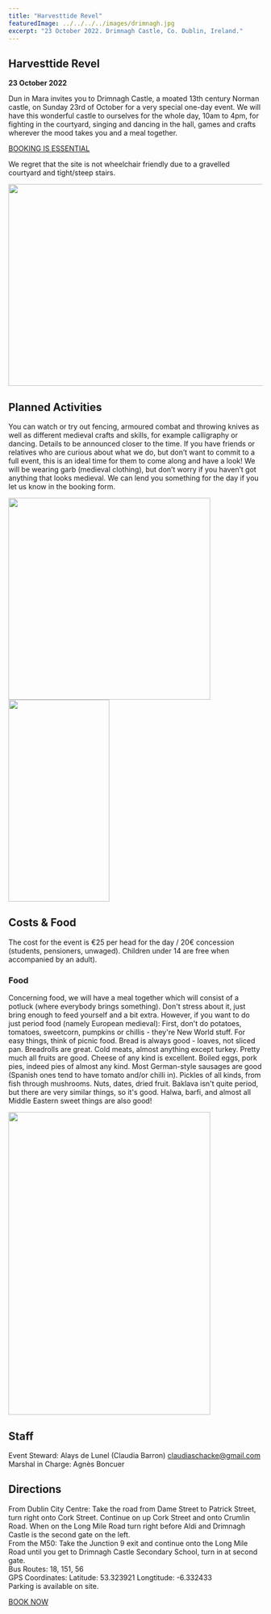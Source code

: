 ```yaml
---
title: "Harvesttide Revel"
featuredImage: ../../../../images/drimnagh.jpg
excerpt: "23 October 2022. Drimnagh Castle, Co. Dublin, Ireland."
---
```


## Harvesttide Revel

**23 October 2022**

Dun in Mara invites you to Drimnagh Castle, a moated 13th century Norman castle, on Sunday 23rd of October for a very special one-day event. We will have this wonderful castle to ourselves for the whole day, 10am to 4pm, for fighting in the courtyard, singing and dancing in the hall, games and crafts wherever the mood takes you and a meal together.

[BOOKING IS ESSENTIAL](https://fienta.com/harvesttide-revel)

We regret that the site is not wheelchair friendly due to a gravelled courtyard and tight/steep stairs.

<img src="../../../../images/courtyard.jpg" width="600" height="400">

## Planned Activities
You can watch or try out fencing, armoured combat and throwing knives as well as different medieval crafts and skills, for example calligraphy or dancing. Details to be announced closer to the time. If you have friends or relatives who are curious about what we do, but don’t want to commit to a full event, this is an ideal time for them to come along and have a look! We will be wearing garb (medieval clothing), but don’t worry if you haven’t got anything that looks medieval. We can lend you something for the day if you let us know in the booking form.

<img src="../../../../images/drimnagh-dance.jpg" width="400" height="400"> <img src="../../../../images/fencing.jpg" width="200" height="400">

## Costs & Food
The cost for the event is €25 per head for the day / 20€ concession (students, pensioners, unwaged). Children under 14 are free when accompanied by an adult).

### Food
Concerning food, we will have a meal together which will consist of a potluck (where everybody brings something). Don't stress about it, just bring enough to feed yourself and a bit extra.
However, if you want to do just period food (namely European medieval): First, don't do potatoes, tomatoes, sweetcorn, pumpkins or chillis - they're New World stuff. For easy things, think of picnic food. Bread is always good - loaves, not sliced pan. Breadrolls are great. Cold meats, almost anything except turkey. Pretty much all fruits are good. Cheese of any kind is excellent. Boiled eggs, pork pies, indeed pies of almost any kind. Most German-style sausages are good (Spanish ones tend to have tomato and/or chilli in). Pickles of all kinds, from fish through mushrooms. Nuts, dates, dried fruit. Baklava isn't quite period, but there are very similar things, so it's good. Halwa, barfi, and almost all Middle Eastern sweet things are also good!


<img src="../../../../images/meal.jpg" width="400" height="600">

## Staff
Event Steward: Alays de Lunel (Claudia Barron) claudiaschacke@gmail.com  
Marshal in Charge: Agnès Boncuer

## Directions
From Dublin City Centre: Take the road from Dame Street to Patrick Street, turn right onto Cork Street. Continue on up Cork Street and onto Crumlin Road. When on the Long Mile Road turn right before Aldi and Drimnagh Castle is the second gate on the left.  
From the M50: Take the Junction 9 exit and continue onto the Long Mile Road until you get to Drimnagh Castle Secondary School, turn in at second gate.  
Bus Routes: 18, 151, 56  
GPS Coordinates: Latitude: 53.323921 Longtitude﻿: -6.332433  
Parking is available on site.   

[BOOK NOW](https://fienta.com/harvesttide-revel)